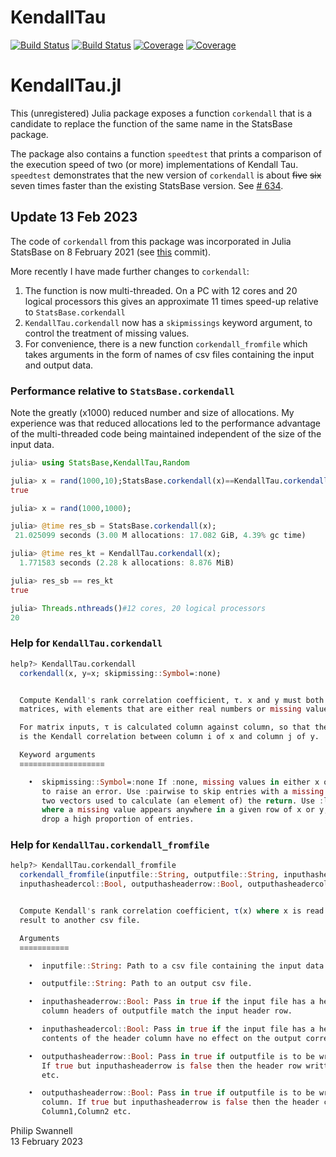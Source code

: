 # KendallTau

[![Build Status](https://travis-ci.com/PGS62/KendallTau.jl.svg?branch=master)](https://travis-ci.com/PGS62/KendallTau.jl)
[![Build Status](https://ci.appveyor.com/api/projects/status/github/PGS62/KendallTau.jl?svg=true)](https://ci.appveyor.com/project/PGS62/KendallTau-jl)
[![Coverage](https://codecov.io/gh/PGS62/KendallTau.jl/branch/master/graph/badge.svg)](https://codecov.io/gh/PGS62/KendallTau.jl)
[![Coverage](https://coveralls.io/repos/github/PGS62/KendallTau.jl/badge.svg?branch=master)](https://coveralls.io/github/PGS62/KendallTau.jl?branch=master)
# KendallTau.jl

This (unregistered) Julia package exposes a function `corkendall` that is a candidate to replace the function of the same name in the StatsBase package. 

The package also contains a function `speedtest` that prints a comparison of the execution speed of two (or more) implementations of Kendall Tau. `speedtest` demonstrates that the new version of `corkendall` is about ~~five~~ ~~six~~ seven times faster than the existing StatsBase version. See [# 634](https://github.com/JuliaStats/StatsBase.jl/issues/634).

## Update 13 Feb 2023
The code of `corkendall` from this package was incorporated in Julia StatsBase on 8 February 2021 (see [this](https://github.com/JuliaStats/StatsBase.jl/commit/11ac5b596405367b3217d3d962e22523fef9bb0d) commit).

More recently I have made further changes to `corkendall`:

1) The function is now multi-threaded. On a PC with 12 cores and 20 logical processors this gives an approximate 11 times speed-up relative to `StatsBase.corkendall`
2) `KendallTau.corkendall` now has a `skipmissings` keyword argument, to control the treatment of missing values.
3) For convenience, there is a new function `corkendall_fromfile` which takes arguments in the form of names of csv files containing the input and output data.
 
### Performance relative to `StatsBase.corkendall`
Note the greatly (x1000) reduced number and size of allocations. My experience was that reduced allocations led to the performance advantage of the multi-threaded code being maintained independent of the size of the input data.
```julia
julia> using StatsBase,KendallTau,Random

julia> x = rand(1000,10);StatsBase.corkendall(x)==KendallTau.corkendall(x)#compile
true

julia> x = rand(1000,1000);

julia> @time res_sb = StatsBase.corkendall(x);
 21.025099 seconds (3.00 M allocations: 17.082 GiB, 4.39% gc time)

julia> @time res_kt = KendallTau.corkendall(x);
  1.771583 seconds (2.28 k allocations: 8.876 MiB)

julia> res_sb == res_kt
true

julia> Threads.nthreads()#12 cores, 20 logical processors
20
```
### Help for `KendallTau.corkendall`
```julia
help?> KendallTau.corkendall
  corkendall(x, y=x; skipmissing::Symbol=:none)


  Compute Kendall's rank correlation coefficient, τ. x and y must both be either vectors or
  matrices, with elements that are either real numbers or missing values.

  For matrix inputs, τ is calculated column against column, so that the [i,j] element of the result
  is the Kendall correlation between column i of x and column j of y.

  Keyword arguments
  ≡≡≡≡≡≡≡≡≡≡≡≡≡≡≡≡≡≡≡

    •  skipmissing::Symbol=:none If :none, missing values in either x or y cause the function
       to raise an error. Use :pairwise to skip entries with a missing value in either of the
       two vectors used to calculate (an element of) the return. Use :listwise to skip entries
       where a missing value appears anywhere in a given row of x or y; note that this might
       drop a high proportion of entries.

```

### Help for `KendallTau.corkendall_fromfile`
```julia
help?> KendallTau.corkendall_fromfile
  corkendall_fromfile(inputfile::String, outputfile::String, inputhasheaderrow::Bool,
  inputhasheadercol::Bool, outputhasheaderrow::Bool, outputhasheadercol::Bool)


  Compute Kendall's rank correlation coefficient, τ(x) where x is read from a csv file, writing the
  result to another csv file.

  Arguments
  ≡≡≡≡≡≡≡≡≡≡≡

    •  inputfile::String: Path to a csv file containing the input data.

    •  outputfile::String: Path to an output csv file.

    •  inputhasheaderrow::Bool: Pass in true if the input file has a header row. If so, row and
       column headers of outputfile match the input header row.

    •  inputhasheadercol::Bool: Pass in true if the input file has a header column. The
       contents of the header column have no effect on the output correlations.

    •  outputhasheaderrow::Bool: Pass in true if outputfile is to be written with a header row.
       If true but inputhasheaderrow is false then the header row written is Column1,Column2
       etc.

    •  outputhasheaderrow::Bool: Pass in true if outputfile is to be written with a header
       column. If true but inputhasheaderrow is false then the header column written is
       Column1,Column2 etc.
```

Philip Swannell  
13 February 2023
